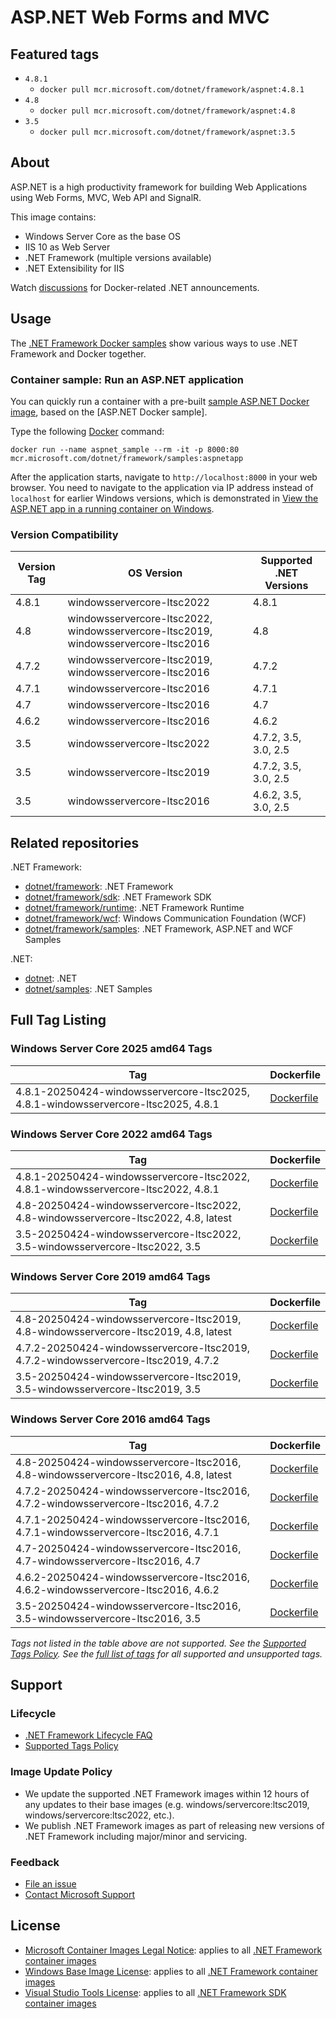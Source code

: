 # ASP.NET Web Forms and MVC

## Featured tags

* `4.8.1`
  * `docker pull mcr.microsoft.com/dotnet/framework/aspnet:4.8.1`
* `4.8`
  * `docker pull mcr.microsoft.com/dotnet/framework/aspnet:4.8`
* `3.5`
  * `docker pull mcr.microsoft.com/dotnet/framework/aspnet:3.5`

## About

ASP.NET is a high productivity framework for building Web Applications using Web Forms, MVC, Web API and SignalR.

This image contains:

* Windows Server Core as the base OS
* IIS 10 as Web Server
* .NET Framework (multiple versions available)
* .NET Extensibility for IIS

Watch [discussions](https://github.com/microsoft/dotnet-framework-docker/discussions/categories/announcements) for Docker-related .NET announcements.

## Usage

The [.NET Framework Docker samples](https://github.com/microsoft/dotnet-framework-docker/blob/main/samples/README.md) show various ways to use .NET Framework and Docker together.

### Container sample: Run an ASP.NET application

You can quickly run a container with a pre-built [sample ASP.NET Docker image](https://github.com/microsoft/dotnet-framework-docker/blob/main/README.samples.md), based on the [ASP.NET Docker sample].

Type the following [Docker](https://www.docker.com/products/docker) command:

```console
docker run --name aspnet_sample --rm -it -p 8000:80 mcr.microsoft.com/dotnet/framework/samples:aspnetapp
```

After the application starts, navigate to `http://localhost:8000` in your web browser. You need to navigate to the application via IP address instead of `localhost` for earlier Windows versions, which is demonstrated in [View the ASP.NET app in a running container on Windows](https://github.com/microsoft/dotnet-framework-docker/blob/main/samples/aspnetapp/README.md#view-the-aspnet-app-in-a-running-container-on-windows).

### Version Compatibility

Version Tag | OS Version | Supported .NET Versions
-- | -- | --
4.8.1 | windowsservercore-ltsc2022 | 4.8.1
4.8 | windowsservercore-ltsc2022, windowsservercore-ltsc2019, windowsservercore-ltsc2016 | 4.8
4.7.2 | windowsservercore-ltsc2019, windowsservercore-ltsc2016 | 4.7.2
4.7.1 | windowsservercore-ltsc2016 | 4.7.1
4.7 | windowsservercore-ltsc2016 | 4.7
4.6.2 | windowsservercore-ltsc2016 | 4.6.2
3.5 | windowsservercore-ltsc2022 | 4.7.2, 3.5, 3.0, 2.5
3.5 | windowsservercore-ltsc2019 | 4.7.2, 3.5, 3.0, 2.5
3.5 | windowsservercore-ltsc2016 | 4.6.2, 3.5, 3.0, 2.5

## Related repositories

.NET Framework:

* [dotnet/framework](https://github.com/microsoft/dotnet-framework-docker/blob/main/README.md): .NET Framework
* [dotnet/framework/sdk](https://github.com/microsoft/dotnet-framework-docker/blob/main/README.sdk.md): .NET Framework SDK
* [dotnet/framework/runtime](https://github.com/microsoft/dotnet-framework-docker/blob/main/README.runtime.md): .NET Framework Runtime
* [dotnet/framework/wcf](https://github.com/microsoft/dotnet-framework-docker/blob/main/README.wcf.md): Windows Communication Foundation (WCF)
* [dotnet/framework/samples](https://github.com/microsoft/dotnet-framework-docker/blob/main/README.samples.md): .NET Framework, ASP.NET and WCF Samples

.NET:

* [dotnet](https://github.com/dotnet/dotnet-docker/blob/main/README.md): .NET
* [dotnet/samples](https://github.com/dotnet/dotnet-docker/blob/main/README.samples.md): .NET Samples

## Full Tag Listing

### Windows Server Core 2025 amd64 Tags

Tag | Dockerfile
---------| ---------------
4.8.1-20250424-windowsservercore-ltsc2025, 4.8.1-windowsservercore-ltsc2025, 4.8.1 | [Dockerfile](src/aspnet/4.8.1/windowsservercore-ltsc2025/Dockerfile)

### Windows Server Core 2022 amd64 Tags

Tag | Dockerfile
---------| ---------------
4.8.1-20250424-windowsservercore-ltsc2022, 4.8.1-windowsservercore-ltsc2022, 4.8.1 | [Dockerfile](src/aspnet/4.8.1/windowsservercore-ltsc2022/Dockerfile)
4.8-20250424-windowsservercore-ltsc2022, 4.8-windowsservercore-ltsc2022, 4.8, latest | [Dockerfile](src/aspnet/4.8/windowsservercore-ltsc2022/Dockerfile)
3.5-20250424-windowsservercore-ltsc2022, 3.5-windowsservercore-ltsc2022, 3.5 | [Dockerfile](src/aspnet/3.5/windowsservercore-ltsc2022/Dockerfile)

### Windows Server Core 2019 amd64 Tags

Tag | Dockerfile
---------| ---------------
4.8-20250424-windowsservercore-ltsc2019, 4.8-windowsservercore-ltsc2019, 4.8, latest | [Dockerfile](src/aspnet/4.8/windowsservercore-ltsc2019/Dockerfile)
4.7.2-20250424-windowsservercore-ltsc2019, 4.7.2-windowsservercore-ltsc2019, 4.7.2 | [Dockerfile](src/aspnet/4.7.2/windowsservercore-ltsc2019/Dockerfile)
3.5-20250424-windowsservercore-ltsc2019, 3.5-windowsservercore-ltsc2019, 3.5 | [Dockerfile](src/aspnet/3.5/windowsservercore-ltsc2019/Dockerfile)

### Windows Server Core 2016 amd64 Tags

Tag | Dockerfile
---------| ---------------
4.8-20250424-windowsservercore-ltsc2016, 4.8-windowsservercore-ltsc2016, 4.8, latest | [Dockerfile](src/aspnet/4.8/windowsservercore-ltsc2016/Dockerfile)
4.7.2-20250424-windowsservercore-ltsc2016, 4.7.2-windowsservercore-ltsc2016, 4.7.2 | [Dockerfile](src/aspnet/4.7.2/windowsservercore-ltsc2016/Dockerfile)
4.7.1-20250424-windowsservercore-ltsc2016, 4.7.1-windowsservercore-ltsc2016, 4.7.1 | [Dockerfile](src/aspnet/4.7.1/windowsservercore-ltsc2016/Dockerfile)
4.7-20250424-windowsservercore-ltsc2016, 4.7-windowsservercore-ltsc2016, 4.7 | [Dockerfile](src/aspnet/4.7/windowsservercore-ltsc2016/Dockerfile)
4.6.2-20250424-windowsservercore-ltsc2016, 4.6.2-windowsservercore-ltsc2016, 4.6.2 | [Dockerfile](src/aspnet/4.6.2/windowsservercore-ltsc2016/Dockerfile)
3.5-20250424-windowsservercore-ltsc2016, 3.5-windowsservercore-ltsc2016, 3.5 | [Dockerfile](src/aspnet/3.5/windowsservercore-ltsc2016/Dockerfile)
<!--End of generated tags-->

*Tags not listed in the table above are not supported. See the [Supported Tags Policy](https://github.com/dotnet/dotnet-docker/blob/main/documentation/supported-tags.md).
See the [full list of tags](https://mcr.microsoft.com/v2/dotnet/framework/aspnet/tags/list) for all supported and unsupported tags.*

## Support

### Lifecycle

* [.NET Framework Lifecycle FAQ](https://support.microsoft.com/help/17455/lifecycle-faq-net-framework)
* [Supported Tags Policy](https://github.com/microsoft/dotnet-framework-docker/blob/main/documentation/supported-tags.md)

### Image Update Policy

* We update the supported .NET Framework images within 12 hours of any updates to their base images (e.g. windows/servercore:ltsc2019, windows/servercore:ltsc2022, etc.).
* We publish .NET Framework images as part of releasing new versions of .NET Framework including major/minor and servicing.

### Feedback

* [File an issue](https://github.com/microsoft/dotnet-framework-docker/issues/new/choose)
* [Contact Microsoft Support](https://support.microsoft.com/contactus/)

## License

* [Microsoft Container Images Legal Notice](https://aka.ms/mcr/osslegalnotice): applies to all [.NET Framework container images](https://github.com/microsoft/dotnet-framework-docker/blob/main/README.md)
* [Windows Base Image License](https://learn.microsoft.com/virtualization/windowscontainers/images-eula): applies to all [.NET Framework container images](https://github.com/microsoft/dotnet-framework-docker/blob/main/README.md)
* [Visual Studio Tools License](https://visualstudio.microsoft.com/license-terms/mlt031519/): applies to all [.NET Framework SDK container images](https://github.com/microsoft/dotnet-framework-docker/blob/main/README.sdk.md)
